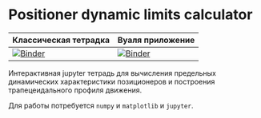 # Positioner dynamic limits calculator

|Классическая тетрадка | Вуаля приложение |
|----------------------|------------------|
|[![Binder](https://mybinder.org/badge_logo.svg)](https://mybinder.org/v2/gh/EPC-MSU/positioner_dynamic_limits_calculator/HEAD?labpath=positioner_dynamic_limits_calculator.ipynb) | [![Binder](https://mybinder.org/badge_logo.svg)](https://mybinder.org/v2/gh/EPC-MSU/positioner_dynamic_limits_calculator/HEAD?urlpath=voila%2Frender%2Fpositioner_dynamic_limits_calculator.ipynb)|

Интерактивная jupyter тетрадь для вычисления предельных динамических характеристики позиционеров и построения трапецеидального профиля движения.

Для работы потребуется `numpy` и `matplotlib` и `jupyter`.